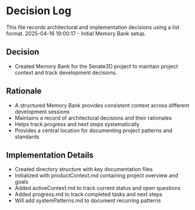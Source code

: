 # Decision Log

This file records architectural and implementation decisions using a list format.
2025-04-16 19:00:17 - Initial Memory Bank setup.

## Decision

* Created Memory Bank for the Senate3D project to maintain project context and track development decisions.

## Rationale 

* A structured Memory Bank provides consistent context across different development sessions
* Maintains a record of architectural decisions and their rationales
* Helps track progress and next steps systematically
* Provides a central location for documenting project patterns and standards

## Implementation Details

* Created directory structure with key documentation files
* Initialized with productContext.md containing project overview and goals
* Added activeContext.md to track current status and open questions
* Added progress.md to track completed tasks and next steps
* Will add systemPatterns.md to document recurring patterns